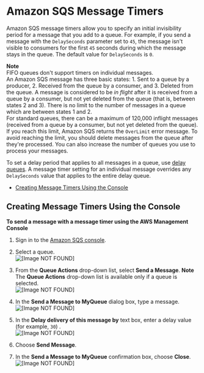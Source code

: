 # Amazon SQS Message Timers<a name="sqs-message-timers"></a>

Amazon SQS message timers allow you to specify an initial invisibility period for a message that you add to a queue\. For example, if you send a message with the `DelaySeconds` parameter set to `45`, the message isn't visible to consumers for the first `45` seconds during which the message stays in the queue\. The default value for `DelaySeconds` is `0`\. 

**Note**  
FIFO queues don't support timers on individual messages\.  
An Amazon SQS message has three basic states: 1\. Sent to a queue by a producer, 2\. Received from the queue by a consumer, and 3\. Deleted from the queue\. A message is considered to be *in flight* after it is received from a queue by a consumer, but not yet deleted from the queue \(that is, between states 2 and 3\)\. There is no limit to the number of messages in a queue which are between states 1 and 2\.  
For standard queues, there can be a maximum of 120,000 inflight messages \(received from a queue by a consumer, but not yet deleted from the queue\)\. If you reach this limit, Amazon SQS returns the `OverLimit` error message\. To avoid reaching the limit, you should delete messages from the queue after they're processed\. You can also increase the number of queues you use to process your messages\.

To set a delay period that applies to all messages in a queue, use [delay queues](sqs-delay-queues.md)\. A message timer setting for an individual message overrides any `DelaySeconds` value that applies to the entire delay queue\. 


+ [Creating Message Timers Using the Console](#sqs-message-timers-console)

## Creating Message Timers Using the Console<a name="sqs-message-timers-console"></a>

**To send a message with a message timer using the AWS Management Console**

1. Sign in to the [Amazon SQS console](https://console.aws.amazon.com/sqs/)\.

1. Select a queue\.  
![\[Image NOT FOUND\]](http://docs.aws.amazon.com/AWSSimpleQueueService/latest/SQSDeveloperGuide/images/AWS_Console_Select_Queue.png)

1. From the **Queue Actions** drop\-down list, select **Send a Message**\.
**Note**  
The **Queue Actions** drop\-down list is available only if a queue is selected\.  
![\[Image NOT FOUND\]](http://docs.aws.amazon.com/AWSSimpleQueueService/latest/SQSDeveloperGuide/images/AWS_Console_Send_Message.png)

1. In the **Send a Message to MyQueue** dialog box, type a message\.  
![\[Image NOT FOUND\]](http://docs.aws.amazon.com/AWSSimpleQueueService/latest/SQSDeveloperGuide/images/AWS_Console_SendMessage_Dialog_Message_Timer_Text.png)

1. In the **Delay delivery of this message by** text box, enter a delay value \(for example, `30`\) \.  
![\[Image NOT FOUND\]](http://docs.aws.amazon.com/AWSSimpleQueueService/latest/SQSDeveloperGuide/images/AWS_Console_SendMessage_Dialog_Message_Timer_Delay.png)

1. Choose **Send Message**\.

1. In the **Send a Message to MyQueue** confirmation box, choose **Close**\.  
![\[Image NOT FOUND\]](http://docs.aws.amazon.com/AWSSimpleQueueService/latest/SQSDeveloperGuide/images/AWS_Console_Send_Message_Dialog_Conf.png)